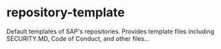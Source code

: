 # repository-template
Default templates of SAP's repositories. Provides template files including SECURITY.MD, Code of Conduct, and other files...

